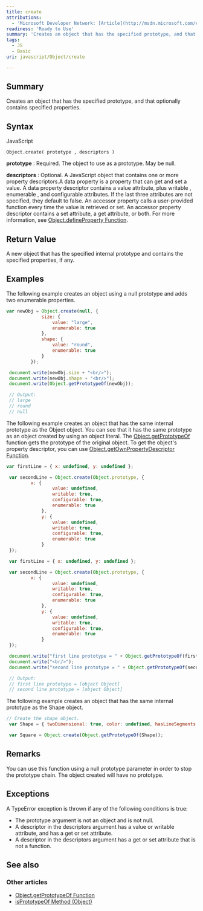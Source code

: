 ```yaml
---
title: create
attributions:
  - 'Microsoft Developer Network: [Article](http://msdn.microsoft.com/en-us/library/ie/ff925952(v=vs.94).aspx)'
readiness: 'Ready to Use'
summary: 'Creates an object that has the specified prototype, and that optionally contains specified properties.'
tags:
  - JS
  - Basic
uri: javascript/Object/create

---
```

## <span>Summary</span>

Creates an object that has the specified prototype, and that optionally contains specified properties.

## <span>Syntax</span>

<span class="language">JavaScript</span>

    Object.create( prototype , descriptors )

**prototype**
:   Required. The object to use as a prototype. May be null.

**descriptors**
:   Optional. A JavaScript object that contains one or more property descriptors.A data property is a property that can get and set a value. A data property descriptor contains a value attribute, plus writable , enumerable , and configurable attributes. If the last three attributes are not specified, they default to false. An accessor property calls a user-provided function every time the value is retrieved or set. An accessor property descriptor contains a set attribute, a get attribute, or both. For more information, see [Object.defineProperty Function](/javascript/Object/defineProperty).

## <span>Return Value</span>

A new object that has the specified internal prototype and contains the specified properties, if any.

## <span>Examples</span>

The following example creates an object using a null prototype and adds two enumerable properties.

``` js
var newObj = Object.create(null, {
             size: {
                 value: "large",
                 enumerable: true
             },
             shape: {
                 value: "round",
                 enumerable: true
             }
         });

 document.write(newObj.size + "<br/>");
 document.write(newObj.shape + "<br/>");
 document.write(Object.getPrototypeOf(newObj));

 // Output:
 // large
 // round
 // null
```

The following example creates an object that has the same internal prototype as the Object object. You can see that it has the same prototype as an object created by using an object literal. The [Object.getPrototypeOf](/javascript/Object/getPrototypeOf) function gets the prototype of the original object. To get the object's property descriptor, you can use [Object.getOwnPropertyDescriptor Function](/javascript/Object/getOwnPropertyDescriptor).

``` js
var firstLine = { x: undefined, y: undefined };

 var secondLine = Object.create(Object.prototype, {
         x: {
                 value: undefined,
                 writable: true,
                 configurable: true,
                 enumerable: true
             },
             y: {
                 value: undefined,
                 writable: true,
                 configurable: true,
                 enumerable: true
             }
 });

 var firstLine = { x: undefined, y: undefined };

 var secondLine = Object.create(Object.prototype, {
         x: {
                 value: undefined,
                 writable: true,
                 configurable: true,
                 enumerable: true
             },
             y: {
                 value: undefined,
                 writable: true,
                 configurable: true,
                 enumerable: true
             }
 });

 document.write("first line prototype = " + Object.getPrototypeOf(firstLine));
 document.write("<br/>");
 document.write("second line prototype = " + Object.getPrototypeOf(secondLine));

 // Output:
 // first line prototype = [object Object]
 // second line prototype = [object Object]
```

The following example creates an object that has the same internal prototype as the Shape object.

``` js
// Create the shape object.
 var Shape = { twoDimensional: true, color: undefined, hasLineSegments: undefined };

 var Square = Object.create(Object.getPrototypeOf(Shape));
```

## <span>Remarks</span>

You can use this function using a null prototype parameter in order to stop the prototype chain. The object created will have no prototype.

## <span>Exceptions</span>

A TypeError exception is thrown if any of the following conditions is true:

-   The prototype argument is not an object and is not null.
-   A descriptor in the descriptors argument has a value or writable attribute, and has a get or set attribute.
-   A descriptor in the descriptors argument has a get or set attribute that is not a function.

## <span>See also</span>

### <span>Other articles</span>

-   [Object.getPrototypeOf Function](/javascript/Object/getPrototypeOf)
-   [isPrototypeOf Method (Object)](/javascript/Object/isPrototypeOf)

